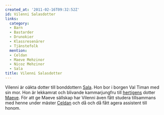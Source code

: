 ```yaml
---
created_at: '2011-02-16T09:32:52Z'
id: Vilenni Salasdotter
links:
  category:
  - Barn
  - Bastarder
  - Drunokier
  - Klassresenärer
  - Tjänstefolk
  mention:
  - Celdan
  - Maeve Mehzinor
  - Nicoz Mehzinor
  - Sala
title: Vilenni Salasdotter
---
```


Vilenni är oäkta dotter till bonddottern [Sala]. Hon bor i borgen Val Timan med sin mor. Hon är
lekkamrat och blivande kammarjungfru till [hertigens] dotter [Maeve]. För att ge Maeve sällskap har
Vilenni även fått studera tillsammans med henne under mäster [Celdan] och då och då fått agera
assistent till honom.

  [Sala]: Sala
  [hertigens]: Nicoz_Mehzinor
  [Maeve]: Maeve_Mehzinor
  [Celdan]: Celdan
